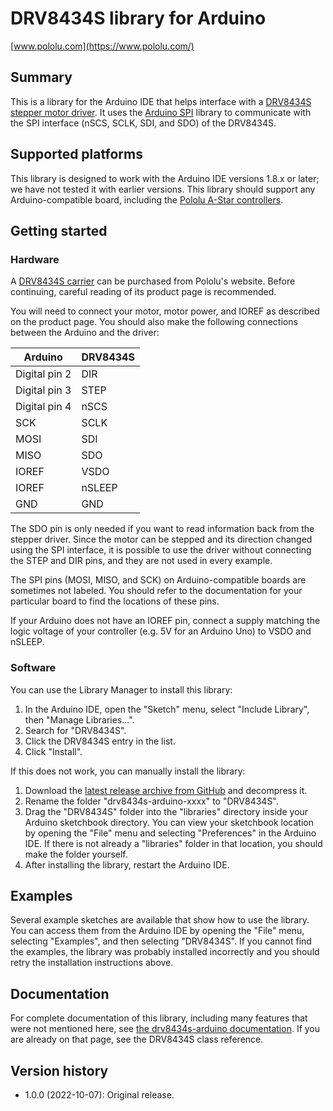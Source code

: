 # DRV8434S library for Arduino

[www.pololu.com](https://www.pololu.com/)

## Summary

This is a library for the Arduino IDE that helps interface with a [DRV8434S
stepper motor driver][drv8434s].  It uses the [Arduino SPI][spi] library to
communicate with the SPI interface (nSCS, SCLK, SDI, and SDO) of the DRV8434S.

## Supported platforms

This library is designed to work with the Arduino IDE versions 1.8.x or later;
we have not tested it with earlier versions.  This library should support any
Arduino-compatible board, including the [Pololu A-Star controllers][a-star].

## Getting started

### Hardware

A [DRV8434S carrier][drv8434s] can be purchased from Pololu's website.  Before
continuing, careful reading of its product page is recommended.

You will need to connect your motor, motor power, and IOREF as described on the
product page.  You should also make the following connections between the
Arduino and the driver:

| Arduino       | DRV8434S |
|---------------|----------|
| Digital pin 2 | DIR      |
| Digital pin 3 | STEP     |
| Digital pin 4 | nSCS     |
| SCK           | SCLK     |
| MOSI          | SDI      |
| MISO          | SDO      |
| IOREF         | VSDO     |
| IOREF         | nSLEEP   |
| GND           | GND      |

The SDO pin is only needed if you want to read information back from the
stepper driver.  Since the motor can be stepped and its direction changed using
the SPI interface, it is possible to use the driver without connecting the STEP
and DIR pins, and they are not used in every example.

The SPI pins (MOSI, MISO, and SCK) on Arduino-compatible boards are sometimes
not labeled.  You should refer to the documentation for your particular board
to find the locations of these pins.

If your Arduino does not have an IOREF pin, connect a supply matching the logic
voltage of your controller (e.g. 5V for an Arduino Uno) to VSDO and nSLEEP.

### Software

You can use the Library Manager to install this library:

1. In the Arduino IDE, open the "Sketch" menu, select "Include Library", then
   "Manage Libraries...".
2. Search for "DRV8434S".
3. Click the DRV8434S entry in the list.
4. Click "Install".

If this does not work, you can manually install the library:

1. Download the [latest release archive from GitHub][github] and decompress it.
2. Rename the folder "drv8434s-arduino-xxxx" to "DRV8434S".
3. Drag the "DRV8434S" folder into the "libraries" directory inside your Arduino
   sketchbook directory.  You can view your sketchbook location by opening the
   "File" menu and selecting "Preferences" in the Arduino IDE.  If there is not
   already a "libraries" folder in that location, you should make the folder
   yourself.
4. After installing the library, restart the Arduino IDE.

## Examples

Several example sketches are available that show how to use the library. You
can access them from the Arduino IDE by opening the "File" menu, selecting
"Examples", and then selecting "DRV8434S". If you cannot find the examples, the
library was probably installed incorrectly and you should retry the installation
instructions above.

## Documentation

For complete documentation of this library, including many features that were
not mentioned here, see [the drv8434s-arduino documentation][doc].  If you are
already on that page, see the DRV8434S class reference.

## Version history

* 1.0.0 (2022-10-07): Original release.

[a-star]: https://www.pololu.com/a-star
[doc]: https://pololu.github.io/drv8434s-arduino/
[github]: https://github.com/pololu/drv8434s-arduino/releases
[drv8434s]: https://www.pololu.com/product/3766
[spi]: http://www.arduino.cc/en/Reference/SPI
